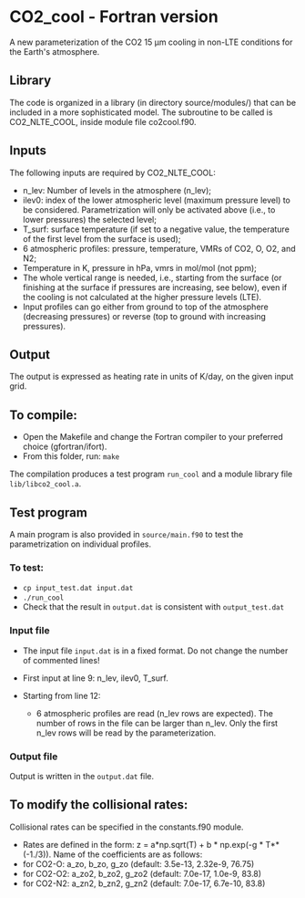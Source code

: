 # CO2_cool - Fortran version
A new parameterization of the CO2 15 µm cooling in non-LTE conditions for the Earth's atmosphere.

## Library 

The code is organized in a library (in directory source/modules/) that can be included in a more sophisticated model. 
The subroutine to be called is CO2_NLTE_COOL, inside module file co2cool.f90. 

## Inputs

The following inputs are required by CO2_NLTE_COOL:
- n_lev: Number of levels in the atmosphere (n_lev);
- ilev0: index of the lower atmospheric level (maximum pressure level) to be considered. Parametrization will only be activated above (i.e., to lower pressures) the selected level;
- T_surf: surface temperature (if set to a negative value, the temperature of the first level from the surface is used);
- 6 atmospheric profiles: pressure, temperature, VMRs of CO2, O, O2, and N2; 
- Temperature in K, pressure in hPa, vmrs in mol/mol (not ppm);
- The whole vertical range is needed, i.e., starting from the surface (or finishing at the surface if pressures are increasing, see below), even if the cooling is not calculated at the higher pressure levels (LTE).
- Input profiles can go either from ground to top of the atmosphere (decreasing pressures) or reverse (top to ground with increasing pressures).

## Output

The output is expressed as heating rate in units of K/day, on the given input grid.

## To compile:
- Open the Makefile and change the Fortran compiler to your preferred choice (gfortran/ifort).
- From this folder, run: `make`

The compilation produces a test program `run_cool` and a module library file `lib/libco2_cool.a`.

## Test program
A main program is also provided in `source/main.f90` to test the parametrization on individual profiles.

### To test:
- `cp input_test.dat input.dat`
- `./run_cool`
- Check that the result in `output.dat` is consistent with `output_test.dat`

### Input file
- The input file `input.dat` is in a fixed format. Do not change the number of commented lines!

- First input at line 9: n_lev, ilev0, T_surf.

- Starting from line 12:
    - 6 atmospheric profiles are read (n_lev rows are expected). The number of rows in the file can be larger than n_lev. Only the first n_lev rows will be read by the parameterization.

### Output file

Output is written in the `output.dat` file.

## To modify the collisional rates:
Collisional rates can be specified in the constants.f90 module. 

- Rates are defined in the form: z = a*np.sqrt(T) + b * np.exp(-g * T**(-1./3)). Name of the coefficients are as follows: 
- for CO2-O: a_zo, b_zo, g_zo  (default: 3.5e-13, 2.32e-9, 76.75)
- for CO2-O2: a_zo2, b_zo2, g_zo2  (default: 7.0e-17, 1.0e-9, 83.8)
- for CO2-N2: a_zn2, b_zn2, g_zn2  (default: 7.0e-17, 6.7e-10, 83.8)
